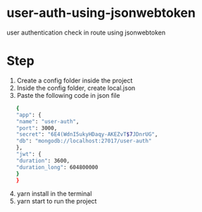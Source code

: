 # user-auth-using-jsonwebtoken

user authentication check in route using jsonwebtoken

# Step

1. Create a config folder inside the project
2. Inside the config folder, create local.json
3. Paste the following code in json file

```sh
   {
   "app": {
   "name": "user-auth",
   "port": 3000,
   "secret": "6E4(WdnI5ukyHDaqy-AKEZvT$7JDnrUG",
   "db": "mongodb://localhost:27017/user-auth"
   },
   "jwt": {
   "duration": 3600,
   "duration_long": 604800000
   }
   }
```

4. yarn install in the terminal
5. yarn start to run the project
